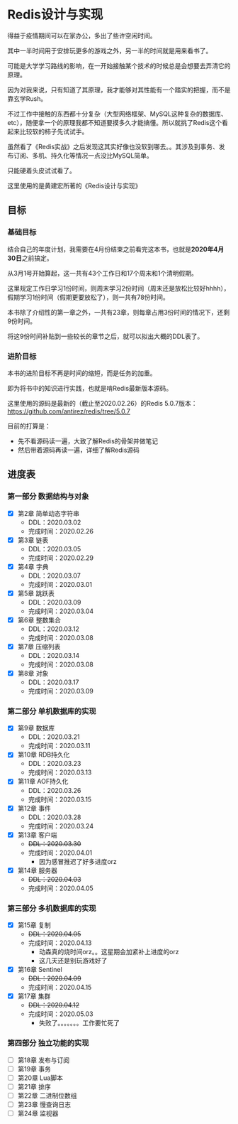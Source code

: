 # Redis设计与实现

得益于疫情期间可以在家办公，多出了些许空闲时间。

其中一半时间用于安排玩更多的游戏之外，另一半的时间就是用来看书了。

可能是大学学习路线的影响，在一开始接触某个技术的时候总是会想要去弄清它的原理。

因为对我来说，只有知道了其原理，我才能够对其性能有一个踏实的把握，而不是靠玄学Rush。

不过工作中接触的东西都十分复杂（大型网络框架、MySQL这种复杂的数据库、etc），随便拿一个的原理我都不知道要摸多久才能搞懂。所以就挑了Redis这个看起来比较软的柿子先试试手。

虽然看了《Redis实战》之后发现这其实好像也没软到哪去。。其涉及到事务、发布订阅、多机、持久化等情况一点没比MySQL简单。

只能硬着头皮试试看了。

这里使用的是黄建宏所著的《Redis设计与实现》

## 目标

### 基础目标

结合自己的年度计划，我需要在4月份结束之前看完这本书，也就是**2020年4月30日**之前搞定。

从3月1号开始算起，这一共有43个工作日和17个周末和1个清明假期。

这里规定工作日学习1份时间，则周末学习2份时间（周末还是放松比较好hhhh），假期学习1份时间（假期更要放松了），则一共有78份时间。

本书除了介绍性的第一章之外，一共有23章，则每章占用3份时间的情况下，还剩9份时间。

将这9份时间补贴到一些较长的章节之后，就可以拟出大概的DDL表了。

### 进阶目标

本书的进阶目标不再是时间的缩短，而是任务的加重。

即为将书中的知识进行实践，也就是啃Redis最新版本源码。

这里使用的源码是最新的（截止至2020.02.26）的Redis 5.0.7版本：https://github.com/antirez/redis/tree/5.0.7

目前的打算是：

+ 先不看源码读一遍，大致了解Redis的骨架并做笔记
+ 然后带着源码再读一遍，详细了解Redis源码

## 进度表

### 第一部分 数据结构与对象

+ [x] 第2章 简单动态字符串
  + DDL：2020.03.02
  + 完成时间：2020.02.26
+ [x] 第3章 链表
  + DDL：2020.03.05
  + 完成时间：2020.02.29
+ [x] 第4章 字典
  + DDL：2020.03.07
  + 完成时间：2020.03.01
+ [x] 第5章 跳跃表
  + DDL：2020.03.09
  + 完成时间：2020.03.04
+ [x] 第6章 整数集合
  + DDL：2020.03.12
  + 完成时间：2020.03.08
+ [x] 第7章 压缩列表
  + DDL：2020.03.14
  + 完成时间：2020.03.08
+ [x] 第8章 对象
  + DDL：2020.03.17
  + 完成时间：2020.03.09

### 第二部分 单机数据库的实现

+ [x] 第9章 数据库
  + DDL：2020.03.21
  + 完成时间：2020.03.11
+ [x] 第10章 RDB持久化
  + DDL：2020.03.23
  + 完成时间：2020.03.13
+ [x] 第11章 AOF持久化
  + DDL：2020.03.26
  + 完成时间：2020.03.15
+ [x] 第12章 事件
  + DDL：2020.03.28
  + 完成时间：2020.03.24
+ [x] 第13章 客户端
  + ~~DDL：2020.03.30~~
  + 完成时间：2020.04.01
    + 因为感冒推迟了好多进度orz
+ [x] 第14章 服务器
  + ~~DDL：2020.04.03~~
  + 完成时间：2020.04.05

### 第三部分 多机数据库的实现

+ [x] 第15章 复制
  + ~~DDL：2020.04.05~~
  + 完成时间：2020.04.13
    + 动森真的烧时间orz。。这星期会加紧补上进度的orz
    + 这几天还是别玩游戏好了
+ [x] 第16章 Sentinel
  + ~~DDL：2020.04.09~~
  + 完成时间：2020.04.15
+ [x] 第17章 集群
  + ~~DDL：2020.04.12~~
  + 完成时间：2020.05.03
    + 失败了。。。。。。。工作要忙死了

### 第四部分 独立功能的实现

+ [ ] 第18章 发布与订阅
+ [ ] 第19章 事务
+ [ ] 第20章 Lua脚本
+ [ ] 第21章 排序
+ [ ] 第22章 二进制位数组
+ [ ] 第23章 慢查询日志
+ [ ] 第24章 监视器